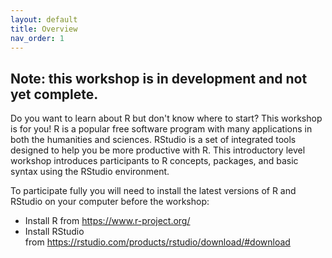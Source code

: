 ```yaml
---
layout: default
title: Overview
nav_order: 1
---
```

## Note: this workshop is in development and not yet complete.

Do you want to learn about R but don't know where to start? This workshop is for you! R is a popular free software program with many applications in both the humanities and sciences. RStudio is a set of integrated tools designed to help you be more productive with R. This introductory level workshop introduces participants to R concepts, packages, and basic syntax using the RStudio environment. 

To participate fully you will need to install the latest versions of R and RStudio on your computer before the workshop:

- Install R from https://www.r-project.org/
- Install RStudio from https://rstudio.com/products/rstudio/download/#download
